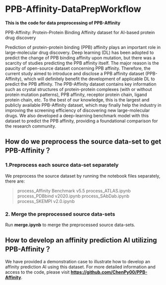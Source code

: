 # PPB-Affinity-DataPrepWorkflow

**This is the code for data preprocessing of PPB-Affinity**

PPB-Affinity: Protein-Protein Binding Affinity dataset for AI-based protein drug discovery

Prediction of protein-protein binding (PPB) affinity plays an important role in large-molecular drug discovery. Deep learning (DL) has been adopted to predict the change of PPB binding affinity upon mutation, but there was a scarcity of studies predicting the PPB affinity itself. The major reason is the paucity of open-source dataset concerning PPB affinity. Therefore, the current study aimed to introduce and disclose a PPB affinity dataset (PPB-Affinity), which will definitely benefit the development of applicable DL to predict the PPB affinity. The PPB-Affinity dataset contains key information such as crystal structures of protein-protein complexes (with or without protein mutation patterns), PPB affinity, receptor protein chain, ligand protein chain, etc. To the best of our knowledge, this is the largest and publicly available PPB-Affinity dataset, which may finally help the industry in improving the screening efficiency of discovering new large-molecular drugs. We also developed a deep-learning benchmark model with this dataset to predict the PPB affinity, providing a foundational comparison for the research community.

## How do we preprocess the source data-set to get PPB-Affinity？

### 1.Preprocess each source data-set separately
We preprocess the source dataset by running the notebook files separately, there are:

> process_Affinity Benchmark v5.5
> process_ATLAS.ipynb
> process_PDBbind v2020.ipynb
> process_SAbDab.ipynb
> process_SKEMPI v2.0.ipynb

### 2. Merge the preprocessed source data-sets
Run **merge.ipynb** to merge the preprocessed source data-sets.


## How to develop an affinity prediction AI utilizing PPB-Affinity？

We have provided a demonstration case to illustrate how to develop an affinity prediction AI using this dataset. For more detailed information and access to the code, please visit **https://github.com/ChenPy00/PPB-Affinity**.
